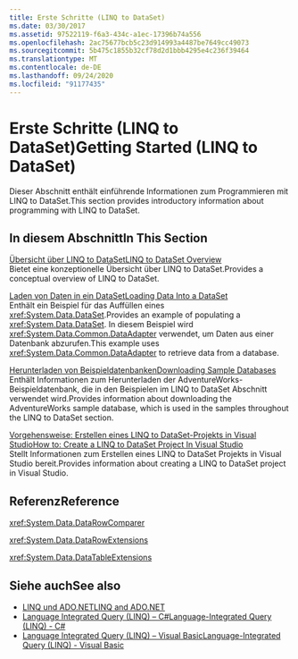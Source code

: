 ```yaml
---
title: Erste Schritte (LINQ to DataSet)
ms.date: 03/30/2017
ms.assetid: 97522119-f6a3-434c-a1ec-17396b74a556
ms.openlocfilehash: 2ac75677bcb5c23d914993a4487be7649cc49073
ms.sourcegitcommit: 5b475c1855b32cf78d2d1bbb4295e4c236f39464
ms.translationtype: MT
ms.contentlocale: de-DE
ms.lasthandoff: 09/24/2020
ms.locfileid: "91177435"
---
```

# <a name="getting-started-linq-to-dataset"></a><span data-ttu-id="5d5c6-102">Erste Schritte (LINQ to DataSet)</span><span class="sxs-lookup"><span data-stu-id="5d5c6-102">Getting Started (LINQ to DataSet)</span></span>

<span data-ttu-id="5d5c6-103">Dieser Abschnitt enthält einführende Informationen zum Programmieren mit LINQ to DataSet.</span><span class="sxs-lookup"><span data-stu-id="5d5c6-103">This section provides introductory information about programming with LINQ to DataSet.</span></span>  
  
## <a name="in-this-section"></a><span data-ttu-id="5d5c6-104">In diesem Abschnitt</span><span class="sxs-lookup"><span data-stu-id="5d5c6-104">In This Section</span></span>  

 [<span data-ttu-id="5d5c6-105">Übersicht über LINQ to DataSet</span><span class="sxs-lookup"><span data-stu-id="5d5c6-105">LINQ to DataSet Overview</span></span>](linq-to-dataset-overview.md)  
 <span data-ttu-id="5d5c6-106">Bietet eine konzeptionelle Übersicht über LINQ to DataSet.</span><span class="sxs-lookup"><span data-stu-id="5d5c6-106">Provides a conceptual overview of LINQ to DataSet.</span></span>  
  
 [<span data-ttu-id="5d5c6-107">Laden von Daten in ein DataSet</span><span class="sxs-lookup"><span data-stu-id="5d5c6-107">Loading Data Into a DataSet</span></span>](loading-data-into-a-dataset.md)  
 <span data-ttu-id="5d5c6-108">Enthält ein Beispiel für das Auffüllen eines <xref:System.Data.DataSet>.</span><span class="sxs-lookup"><span data-stu-id="5d5c6-108">Provides an example of populating a <xref:System.Data.DataSet>.</span></span> <span data-ttu-id="5d5c6-109">In diesem Beispiel wird <xref:System.Data.Common.DataAdapter> verwendet, um Daten aus einer Datenbank abzurufen.</span><span class="sxs-lookup"><span data-stu-id="5d5c6-109">This example uses <xref:System.Data.Common.DataAdapter> to retrieve data from a database.</span></span>  
  
 [<span data-ttu-id="5d5c6-110">Herunterladen von Beispieldatenbanken</span><span class="sxs-lookup"><span data-stu-id="5d5c6-110">Downloading Sample Databases</span></span>](downloading-sample-databases-linq-to-dataset.md)  
 <span data-ttu-id="5d5c6-111">Enthält Informationen zum Herunterladen der AdventureWorks-Beispieldatenbank, die in den Beispielen im LINQ to DataSet Abschnitt verwendet wird.</span><span class="sxs-lookup"><span data-stu-id="5d5c6-111">Provides information about downloading the AdventureWorks sample database, which is used in the samples throughout the LINQ to DataSet section.</span></span>  
  
 [<span data-ttu-id="5d5c6-112">Vorgehensweise: Erstellen eines LINQ to DataSet-Projekts in Visual Studio</span><span class="sxs-lookup"><span data-stu-id="5d5c6-112">How to: Create a LINQ to DataSet Project In Visual Studio</span></span>](how-to-create-a-linq-to-dataset-project-in-vs.md)  
 <span data-ttu-id="5d5c6-113">Stellt Informationen zum Erstellen eines LINQ to DataSet Projekts in Visual Studio bereit.</span><span class="sxs-lookup"><span data-stu-id="5d5c6-113">Provides information about creating a LINQ to DataSet project in Visual Studio.</span></span>  
  
## <a name="reference"></a><span data-ttu-id="5d5c6-114">Referenz</span><span class="sxs-lookup"><span data-stu-id="5d5c6-114">Reference</span></span>  

 <xref:System.Data.DataRowComparer>  
  
 <xref:System.Data.DataRowExtensions>  
  
 <xref:System.Data.DataTableExtensions>  
  
## <a name="see-also"></a><span data-ttu-id="5d5c6-115">Siehe auch</span><span class="sxs-lookup"><span data-stu-id="5d5c6-115">See also</span></span>

- [<span data-ttu-id="5d5c6-116">LINQ und ADO.NET</span><span class="sxs-lookup"><span data-stu-id="5d5c6-116">LINQ and ADO.NET</span></span>](linq-and-ado-net.md)
- [<span data-ttu-id="5d5c6-117">Language Integrated Query (LINQ) – C#</span><span class="sxs-lookup"><span data-stu-id="5d5c6-117">Language-Integrated Query (LINQ) - C#</span></span>](../../../csharp/programming-guide/concepts/linq/index.md)  
- [<span data-ttu-id="5d5c6-118">Language Integrated Query (LINQ) – Visual Basic</span><span class="sxs-lookup"><span data-stu-id="5d5c6-118">Language-Integrated Query (LINQ) - Visual Basic</span></span>](../../../visual-basic/programming-guide/concepts/linq/index.md)  
